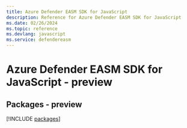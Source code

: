```yaml
---
title: Azure Defender EASM SDK for JavaScript
description: Reference for Azure Defender EASM SDK for JavaScript
ms.date: 02/26/2024
ms.topic: reference
ms.devlang: javascript
ms.service: defendereasm
---
```

# Azure Defender EASM SDK for JavaScript - preview
## Packages - preview
[!INCLUDE [packages](defender-easm-index.md)]